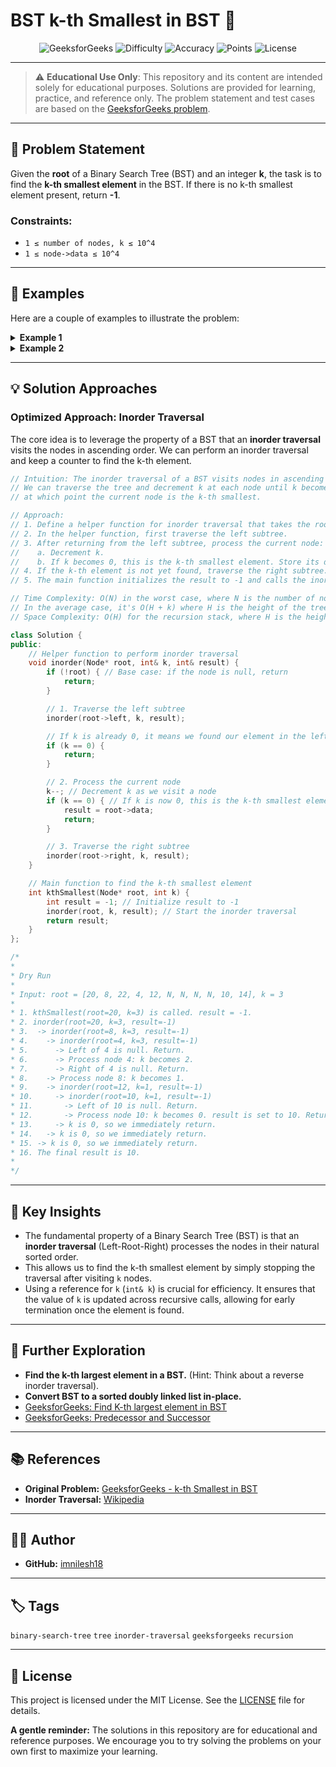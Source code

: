# BST k-th Smallest in BST 🌳

<div align="center">

![GeeksforGeeks](https://img.shields.io/badge/GeeksforGeeks-298D46?style=for-the-badge&logo=geeksforgeeks&logoColor=white)
![Difficulty](https://img.shields.io/badge/Difficulty-Medium-yellow.svg?style=for-the-badge)
![Accuracy](https://img.shields.io/badge/Accuracy-43.53%25-green.svg?style=for-the-badge)
![Points](https://img.shields.io/badge/Points-4-blue.svg?style=for-the-badge)
![License](https://img.shields.io/badge/License-MIT-green.svg?style=for-the-badge)

</div>

---

> ⚠️ **Educational Use Only**:
> This repository and its content are intended solely for educational purposes. Solutions are provided for learning, practice, and reference only. The problem statement and test cases are based on the [GeeksforGeeks problem](https://www.geeksforgeeks.org/problems/find-k-th-smallest-element-in-bst/1).

---

## 📝 Problem Statement

Given the **root** of a Binary Search Tree (BST) and an integer **k**, the task is to find the **k-th smallest element** in the BST. If there is no k-th smallest element present, return **-1**.

### Constraints:

- `1 ≤ number of nodes, k ≤ 10^4`
- `1 ≤ node->data ≤ 10^4`

---

## 🧪 Examples

Here are a couple of examples to illustrate the problem:

<details>
<summary><strong>Example 1</strong></summary>

```
Input:
root = [20, 8, 22, 4, 12, N, N, N, N, 10, 14]
k = 3

Output: 10
```

**Explanation:** The inorder traversal of the BST is `4, 8, 10, 12, 14, 20, 22`. The 3rd smallest element is `10`.

</details>

<details>
<summary><strong>Example 2</strong></summary>

```
Input:
root = [2, 1, 3]
k = 5

Output: -1
```

**Explanation:** There is no 5th smallest element as the BST only contains 3 nodes.

</details>

---

## 💡 Solution Approaches

### Optimized Approach: Inorder Traversal

The core idea is to leverage the property of a BST that an **inorder traversal** visits the nodes in ascending order. We can perform an inorder traversal and keep a counter to find the k-th element.

```cpp
// Intuition: The inorder traversal of a BST visits nodes in ascending order.
// We can traverse the tree and decrement k at each node until k becomes 0,
// at which point the current node is the k-th smallest.

// Approach:
// 1. Define a helper function for inorder traversal that takes the root, a reference to k, and a reference to the result.
// 2. In the helper function, first traverse the left subtree.
// 3. After returning from the left subtree, process the current node:
//    a. Decrement k.
//    b. If k becomes 0, this is the k-th smallest element. Store its data in the result and return.
// 4. If the k-th element is not yet found, traverse the right subtree.
// 5. The main function initializes the result to -1 and calls the inorder helper.

// Time Complexity: O(N) in the worst case, where N is the number of nodes, as we might need to visit all nodes.
// In the average case, it's O(H + k) where H is the height of the tree.
// Space Complexity: O(H) for the recursion stack, where H is the height of the tree.

class Solution {
public:
    // Helper function to perform inorder traversal
    void inorder(Node* root, int& k, int& result) {
        if (!root) { // Base case: if the node is null, return
            return;
        }

        // 1. Traverse the left subtree
        inorder(root->left, k, result);

        // If k is already 0, it means we found our element in the left subtree
        if (k == 0) {
            return;
        }

        // 2. Process the current node
        k--; // Decrement k as we visit a node
        if (k == 0) { // If k is now 0, this is the k-th smallest element
            result = root->data;
            return;
        }

        // 3. Traverse the right subtree
        inorder(root->right, k, result);
    }

    // Main function to find the k-th smallest element
    int kthSmallest(Node* root, int k) {
        int result = -1; // Initialize result to -1
        inorder(root, k, result); // Start the inorder traversal
        return result;
    }
};

/*
*
* Dry Run
*
* Input: root = [20, 8, 22, 4, 12, N, N, N, N, 10, 14], k = 3
*
* 1. kthSmallest(root=20, k=3) is called. result = -1.
* 2. inorder(root=20, k=3, result=-1)
* 3.  -> inorder(root=8, k=3, result=-1)
* 4.    -> inorder(root=4, k=3, result=-1)
* 5.      -> Left of 4 is null. Return.
* 6.      -> Process node 4: k becomes 2.
* 7.      -> Right of 4 is null. Return.
* 8.    -> Process node 8: k becomes 1.
* 9.    -> inorder(root=12, k=1, result=-1)
* 10.     -> inorder(root=10, k=1, result=-1)
* 11.       -> Left of 10 is null. Return.
* 12.       -> Process node 10: k becomes 0. result is set to 10. Return.
* 13.     -> k is 0, so we immediately return.
* 14.   -> k is 0, so we immediately return.
* 15. -> k is 0, so we immediately return.
* 16. The final result is 10.
*
*/
```

---

## 🎯 Key Insights

- The fundamental property of a Binary Search Tree (BST) is that an **inorder traversal** (Left-Root-Right) processes the nodes in their natural sorted order.
- This allows us to find the k-th smallest element by simply stopping the traversal after visiting `k` nodes.
- Using a reference for `k` (`int& k`) is crucial for efficiency. It ensures that the value of `k` is updated across recursive calls, allowing for early termination once the element is found.

---

## 🚀 Further Exploration

- **Find the k-th largest element in a BST.** (Hint: Think about a reverse inorder traversal).
- **Convert BST to a sorted doubly linked list in-place.**
- [GeeksforGeeks: Find K-th largest element in BST](https://www.geeksforgeeks.org/problems/kth-largest-element-in-bst/1)
- [GeeksforGeeks: Predecessor and Successor](https://www.geeksforgeeks.org/problems/predecessor-and-successor/1)

---

## 📚 References

- **Original Problem:** [GeeksforGeeks - k-th Smallest in BST](https://www.geeksforgeeks.org/problems/find-k-th-smallest-element-in-bst/1)
- **Inorder Traversal:** [Wikipedia](https://en.wikipedia.org/wiki/Tree_traversal#In-order)

---

## 🧑‍💻 Author

- **GitHub:** [imnilesh18](https://github.com/imnilesh18)

---

## 🏷️ Tags

`binary-search-tree` `tree` `inorder-traversal` `geeksforgeeks` `recursion`

---

## 📜 License

This project is licensed under the MIT License. See the [LICENSE](LICENSE) file for details.

**A gentle reminder:** The solutions in this repository are for educational and reference purposes. We encourage you to try solving the problems on your own first to maximize your learning.
